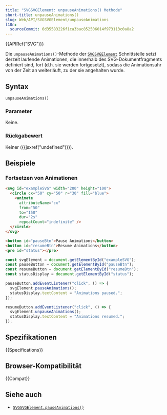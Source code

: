 ```yaml
---
title: "SVGSVGElement: unpauseAnimations() Methode"
short-title: unpauseAnimations()
slug: Web/API/SVGSVGElement/unpauseAnimations
l10n:
  sourceCommit: 6d35583226f1ca3bac852506014f973113c0a8a2
---
```


{{APIRef("SVG")}}

Die `unpauseAnimations()`-Methode der [`SVGSVGElement`](/de/docs/Web/API/SVGSVGElement) Schnittstelle setzt derzeit laufende Animationen, die innerhalb des SVG-Dokumentfragments definiert sind, fort (d.h. sie werden fortgesetzt), sodass die Animationsuhr von der Zeit an weiterläuft, zu der sie angehalten wurde.

## Syntax

```js-nolint
unpauseAnimations()
```

### Parameter

Keine.

### Rückgabewert

Keiner ({{jsxref("undefined")}}).

## Beispiele

### Fortsetzen von Animationen

```html
<svg id="exampleSVG" width="200" height="100">
  <circle cx="50" cy="50" r="30" fill="blue">
    <animate
      attributeName="cx"
      from="50"
      to="150"
      dur="2s"
      repeatCount="indefinite" />
  </circle>
</svg>

<button id="pauseBtn">Pause Animations</button>
<button id="resumeBtn">Resume Animations</button>
<pre id="status"></pre>
```

```js
const svgElement = document.getElementById("exampleSVG");
const pauseButton = document.getElementById("pauseBtn");
const resumeButton = document.getElementById("resumeBtn");
const statusDisplay = document.getElementById("status");

pauseButton.addEventListener("click", () => {
  svgElement.pauseAnimations();
  statusDisplay.textContent = "Animations paused.";
});

resumeButton.addEventListener("click", () => {
  svgElement.unpauseAnimations();
  statusDisplay.textContent = "Animations resumed.";
});
```

## Spezifikationen

{{Specifications}}

## Browser-Kompatibilität

{{Compat}}

## Siehe auch

- [`SVGSVGElement.pauseAnimations()`](/de/docs/Web/API/SVGSVGElement/pauseAnimations)
